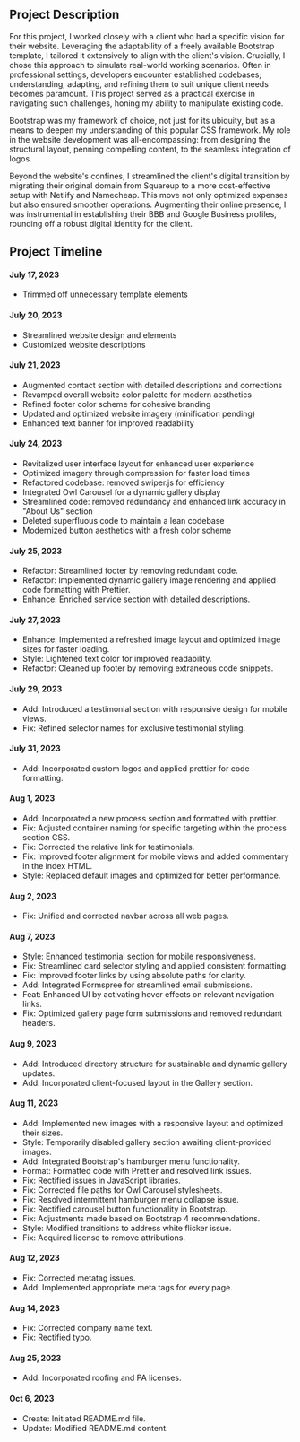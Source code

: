 ## Project Description

For this project, I worked closely with a client who had a specific vision for their website. Leveraging the adaptability of a freely available Bootstrap template, I tailored it extensively to align with the client's vision. Crucially, I chose this approach to simulate real-world working scenarios. Often in professional settings, developers encounter established codebases; understanding, adapting, and refining them to suit unique client needs becomes paramount. This project served as a practical exercise in navigating such challenges, honing my ability to manipulate existing code.

Bootstrap was my framework of choice, not just for its ubiquity, but as a means to deepen my understanding of this popular CSS framework. My role in the website development was all-encompassing: from designing the structural layout, penning compelling content, to the seamless integration of logos.

Beyond the website's confines, I streamlined the client's digital transition by migrating their original domain from Squareup to a more cost-effective setup with Netlify and Namecheap. This move not only optimized expenses but also ensured smoother operations. Augmenting their online presence, I was instrumental in establishing their BBB and Google Business profiles, rounding off a robust digital identity for the client.


## Project Timeline

#### July 17, 2023
- Trimmed off unnecessary template elements

#### July 20, 2023
- Streamlined website design and elements
- Customized website descriptions

#### July 21, 2023
- Augmented contact section with detailed descriptions and corrections
- Revamped overall website color palette for modern aesthetics
- Refined footer color scheme for cohesive branding
- Updated and optimized website imagery (minification pending)
- Enhanced text banner for improved readability

#### July 24, 2023
- Revitalized user interface layout for enhanced user experience
- Optimized imagery through compression for faster load times
- Refactored codebase: removed swiper.js for efficiency
- Integrated Owl Carousel for a dynamic gallery display
- Streamlined code: removed redundancy and enhanced link accuracy in "About Us" section
- Deleted superfluous code to maintain a lean codebase
- Modernized button aesthetics with a fresh color scheme

#### July 25, 2023
- Refactor: Streamlined footer by removing redundant code.
- Refactor: Implemented dynamic gallery image rendering and applied code formatting with Prettier.
- Enhance: Enriched service section with detailed descriptions.

#### July 27, 2023
- Enhance: Implemented a refreshed image layout and optimized image sizes for faster loading.
- Style: Lightened text color for improved readability.
- Refactor: Cleaned up footer by removing extraneous code snippets.

#### July 29, 2023
- Add: Introduced a testimonial section with responsive design for mobile views.
- Fix: Refined selector names for exclusive testimonial styling.

#### July 31, 2023
- Add: Incorporated custom logos and applied prettier for code formatting.

#### Aug 1, 2023
- Add: Incorporated a new process section and formatted with prettier.
- Fix: Adjusted container naming for specific targeting within the process section CSS.
- Fix: Corrected the relative link for testimonials.
- Fix: Improved footer alignment for mobile views and added commentary in the index HTML.
- Style: Replaced default images and optimized for better performance.

#### Aug 2, 2023
- Fix: Unified and corrected navbar across all web pages.

#### Aug 7, 2023
- Style: Enhanced testimonial section for mobile responsiveness.
- Fix: Streamlined card selector styling and applied consistent formatting.
- Fix: Improved footer links by using absolute paths for clarity.
- Add: Integrated Formspree for streamlined email submissions.
- Feat: Enhanced UI by activating hover effects on relevant navigation links.
- Fix: Optimized gallery page form submissions and removed redundant headers.

#### Aug 9, 2023
- Add: Introduced directory structure for sustainable and dynamic gallery updates.
- Add: Incorporated client-focused layout in the Gallery section.

#### Aug 11, 2023
- Add: Implemented new images with a responsive layout and optimized their sizes.
- Style: Temporarily disabled gallery section awaiting client-provided images.
- Add: Integrated Bootstrap's hamburger menu functionality.
- Format: Formatted code with Prettier and resolved link issues.
- Fix: Rectified issues in JavaScript libraries.
- Fix: Corrected file paths for Owl Carousel stylesheets.
- Fix: Resolved intermittent hamburger menu collapse issue.
- Fix: Rectified carousel button functionality in Bootstrap.
- Fix: Adjustments made based on Bootstrap 4 recommendations.
- Style: Modified transitions to address white flicker issue.
- Fix: Acquired license to remove attributions.

#### Aug 12, 2023
- Fix: Corrected metatag issues.
- Add: Implemented appropriate meta tags for every page.

#### Aug 14, 2023
- Fix: Corrected company name text.
- Fix: Rectified typo.

#### Aug 25, 2023
- Add: Incorporated roofing and PA licenses.

#### Oct 6, 2023
- Create: Initiated README.md file.
- Update: Modified README.md content.

